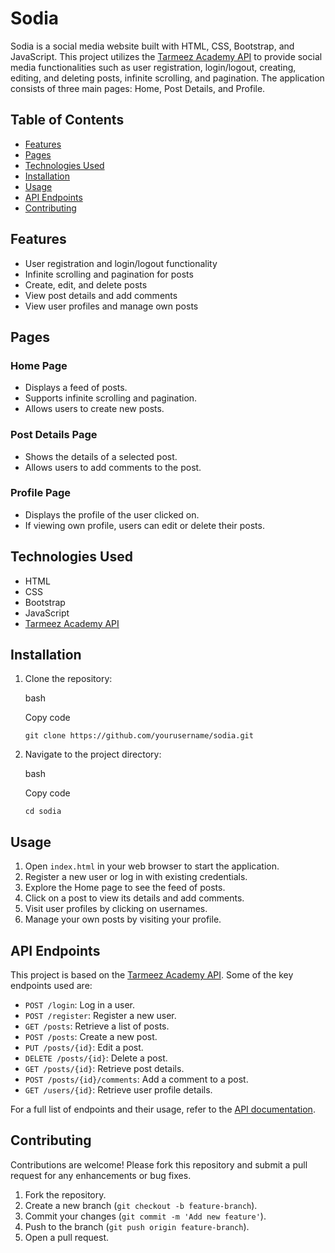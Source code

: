 Sodia
=====

Sodia is a social media website built with HTML, CSS, Bootstrap, and JavaScript. This project utilizes the [Tarmeez Academy API](https://tarmeezacademy.com/api/v1) to provide social media functionalities such as user registration, login/logout, creating, editing, and deleting posts, infinite scrolling, and pagination. The application consists of three main pages: Home, Post Details, and Profile.

Table of Contents
-----------------

-   [Features](#features)
-   [Pages](#pages)
-   [Technologies Used](#technologies-used)
-   [Installation](#installation)
-   [Usage](#usage)
-   [API Endpoints](#api-endpoints)
-   [Contributing](#contributing)

Features
--------

-   User registration and login/logout functionality
-   Infinite scrolling and pagination for posts
-   Create, edit, and delete posts
-   View post details and add comments
-   View user profiles and manage own posts

Pages
-----

### Home Page

-   Displays a feed of posts.
-   Supports infinite scrolling and pagination.
-   Allows users to create new posts.

### Post Details Page

-   Shows the details of a selected post.
-   Allows users to add comments to the post.

### Profile Page

-   Displays the profile of the user clicked on.
-   If viewing own profile, users can edit or delete their posts.

Technologies Used
-----------------

-   HTML
-   CSS
-   Bootstrap
-   JavaScript
-   [Tarmeez Academy API](https://tarmeezacademy.com/api/v1)

Installation
------------

1.  Clone the repository:

    bash

    Copy code

    `git clone https://github.com/yourusername/sodia.git`

2.  Navigate to the project directory:

    bash

    Copy code

    `cd sodia`

Usage
-----

1.  Open `index.html` in your web browser to start the application.
2.  Register a new user or log in with existing credentials.
3.  Explore the Home page to see the feed of posts.
4.  Click on a post to view its details and add comments.
5.  Visit user profiles by clicking on usernames.
6.  Manage your own posts by visiting your profile.

API Endpoints
-------------

This project is based on the [Tarmeez Academy API](https://tarmeezacademy.com/api/v1). Some of the key endpoints used are:

-   `POST /login`: Log in a user.
-   `POST /register`: Register a new user.
-   `GET /posts`: Retrieve a list of posts.
-   `POST /posts`: Create a new post.
-   `PUT /posts/{id}`: Edit a post.
-   `DELETE /posts/{id}`: Delete a post.
-   `GET /posts/{id}`: Retrieve post details.
-   `POST /posts/{id}/comments`: Add a comment to a post.
-   `GET /users/{id}`: Retrieve user profile details.

For a full list of endpoints and their usage, refer to the [API documentation](https://tarmeezacademy.com/api/v1).

Contributing
------------

Contributions are welcome! Please fork this repository and submit a pull request for any enhancements or bug fixes.

1.  Fork the repository.
2.  Create a new branch (`git checkout -b feature-branch`).
3.  Commit your changes (`git commit -m 'Add new feature'`).
4.  Push to the branch (`git push origin feature-branch`).
5.  Open a pull request.